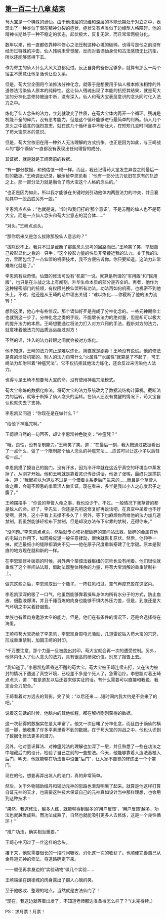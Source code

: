 ## [第一百二十八章 结束](https://www.xxbiquge.com/11_11207/9066380.html)
<!--go-->

  苟大宝是一个特殊的谪仙。由于他浅层的思维和深层的本能长期处于对立之中，表现出了一种类似于潜在精神分裂的症状，症状又有点类似于边缘型人格障碍。他的精神长期处于一种不稳定的状态，起伏极大，反复无常，而且常常两极分化。

  数年以来，他一直都依靠种种修心之法压制这种心境的破碎。也得亏是他之前没有经历过特殊的冲击，仙人残魂未曾觉醒，反而对着谪仙身份和古法感悟无比抗拒，所以还能够坚持下去。

  作为寄主的仙人什么大风大浪都见过。反正自身的备份足够多，就算有那么一两个宿主不愿意让他复活也让没关系。

  但是，苟大宝企图用今法修法分神化念，就等于是想要用于仙人根本修法相悖的外道修法污染仙人原本的纯粹性。这让仙人残魂出现了本能的抗拒其结果，就是苟大宝的分神化念修持被迫中断，没有深入。仙人和苟大宝表层意识的念头同时化入法力之中。

  炼化了仙人念头的法力，立刻就改变了性质，在苟大宝体内再开一个循环。残魂是机能不全的碎片，没有思考能力，但是这个循环能够进行最简单的判断。仙人几个念头之中蕴含的强烈意志，就在这几个循环当中不断壮大，在短短几息时间里挤占了苟大宝原本的意识。

  但是，苟大宝依旧在用一种外人无法理解的方式抗争。也正是因为如此，与王崎战斗的“那个谪仙”一直都没有表现出任何理智的成分。

  其证据，就是就是王崎面前的数据。

  “有一部分数据，和预估值一模一样。而且，我还记得苟大宝发生异变之前最后一刻的数据。”王崎调出记录，展示给李恩凯看：“他有一部分法力依旧在原有的轨迹之上。那一部分法力就是融合了苟大宝这个人格的念头的。”

  “也正是因为如此，所以我才能够在关键时刻引动他体内两股法力的冲突，并且襄助其中一股战胜另外一股。”

  李恩凯点点头：“也就是说，当时和我们打的‘那个意识’，不是苏醒的仙人也不是苟大宝。而是一点仙人念头和苟大宝意志的混合体……”

  “对头。”王崎点点头。

  “那你后来又是怎么拔除那股仙人意志的？”

  “拔除说不上。我只不过是截断了那些念头思考的回路而已。”王崎笑了笑，举起自己投影显化之身的一只手：“这个投影力量的性质非常接近我的法力。关于我的法力，里面包含了一点仙盟的机密技术，我不方便告诉你。你只要知道。这法力非常难炼化就是了。”

  李恩凯有些奇怪。仙盟的修法可没有“机密”一说。就算是所谓的“军用版”和“民用版”，也只是在斗战之法上有阉割，升华生命本质的部分是齐全的。再者，他作为这种秘密部门的统领，有权限兑换仙盟所有功法。功法再如何机密。也机密不到他头上。不过，他还是从王崎的话中理出关键：“难以炼化……你截断了他的法力流转！”

  想到这里，他心中有些惊叹。那个谪仙好歹是完成了分神化念的。一些元神期修士也就到这一步了。分神化念之类的手段，不能增长法力的绝对量，但是却可以极大的提升法力的本质。王崎想要通过将法力打入对方穴窍的手法，截断对方的法力，就意味着他法力的品质远远超过对方！

  不然的话，注入的法力转眼之间就会被对方炼化。

  他不知道，王崎的法力何止是难以炼化，简直就是剧毒！王崎没有说谎。他的修法是真的涉及机密的。别人的法力自带什么“火属性”“水属性”就算是了不起了，可王崎法力却附带着“神瘟咒法”。它不仅抗拒其他法力炼化，还会反过来污染他人法力。

  也得亏是王崎不想要苟大宝的命，没有使用神瘟咒法模式。

  苟大宝修炼的数据化修法，将苟大宝的法力系统改为了数据流结构计算机。截断法力的运转，就等于断掉了仙人念头的运转。在仙人还没有觉醒的情况下，苟大宝自认也就失去了支持。

  李恩凯又问道：“你现在是在做什么？”

  “给他下神瘟咒啊。”

  王崎很自然的一句回答，却让李恩凯神色陡变：“神瘟咒？”

  “哦，良性，没有复制能力。”王崎笑了笑。道：“在最后一刻，我大概通过数据看出了一点什么，做了一个限制那个仙人念头的神瘟咒法……应该可以让这小子以后轻松一点。”

  李恩凯摸了摸自己的脑门。没有汗水，因为冷汗早就在这近乎真空的环境当中蒸发掉了。从刚才开始。他和王崎就是靠着灵识传音讲话。他张了张嘴，最终只是拱拱手，道：“我起初以为道友不过是一个借着关系走后门进来的……而且是个草菅人命之辈，会毫不顾忌的拿着活人做实证。现在看来，多半是我以小人之心度君子之腹了。”

  王崎摆摆手：“你说的草菅人命之事，我也没少干。不过。一般情况下我草菅的都是敌人的命。好了，李先生，你还是先吧这修复好再说话吧，在真空中呆着也不好受啊，另外，这小子看上去撑不多久了！另外，等下也麻烦你再给他的法力加几道禁制。我虽然能够轻松布下禁制，但是却没办法布下牢靠的禁制，还得你来。”

  “没问题。”李恩凯点点头，然后就专心修补起破碎的空间站法器。破碎的金属在他的电磁力作用下，如同橡皮泥一般任意揉动，很快就恢复原状。然后，他伸手一抹，就连最细小的缝隙都消失不见——他在原子尺度重新搭建了化学键。原本是裂痕的地方现在就和新的一样。

  在李恩凯修补破损的时候，另外两个掌控法器枢纽的宗师也没有闲着。他们很快就重炼了这个空间站法器，借助法器整体残余的力量，将苟大宝消解的重重禁制补上。

  做完这些之后，李恩凯取出一个瓶子。一阵狂风扫过，空气再度充盈在这室内。

  李恩凯深深的吸了一口气。他虽然能够靠着操纵身体内所有水分子的方式，防止血液、细胞液爆沸，并且千锤百炼的肉身也能够不惧内外压力差，但是，到底还是大气环境之中呆着舒服些。

  龙族也有着肉身遨游太空的能力，但是，他们在有条件的情况下，还是会选择待在海里。

  王崎将苟大宝扔给了李恩凯，李恩凯身周电光涌动，几道雷蛇钻入苟大宝的穴窍，形成重重禁制，加固王崎的封印。

  “千万要注意，那个力量一旦被脱出封印，苟大宝就会再一次的遭受控制。另外，他体内化入了仙人念头的法力，具有很高的研究价值。别忘了报告上去。

  “我知道了。”李恩凯抱着昏迷不醒的苟大宝。苟大宝被王崎连续击打，又在法力被封的情况下遭遇了真空环境，已经差不多是个死人了，急需治疗。李恩凯对着王崎点点头，道：“若是道友以后还要来做实证的话，有什么需要可以直接和我说，我定会全力配合。”

  王崎看着对方远去的背影，笑了笑：“以后还来……短时间内我大约是不会来了的吧。”

  说着这句话的时候，他脑内的其他线程，都在解析刚刚获得的数据。

  这一次获得的数据实在是太丰富了。他又一次目睹了分神化念，而且由于谪仙的横插一脚，他收集了许多平素里看不到的数据。在于苟大宝的对战之中，他也认识到了数据化修法更多的潜力。

  另外，他对意识算法、对神瘟咒法的理解也加深了一层，并且熟悉了一些在功法之中埋藏后门的设计，检验了自己之前的一些想法。今天，他能够靠着人造法基植入后门，明天，他就能够在功法当中设置“后门”，让人家不自觉的修炼出一个个罩门。

  现在的他，想要再弄出坑人的法门，真的非常简单。

  然后，关于外物辅助结丹和辅助元神的思路也渐渐明晰了起来。就算是他这样打算自证元神的天才，也需要这种技术保证自己的元神真如设计当中那样理想，也会用到这种技术！

  “果然，我这修法，越多人练，就能够得到越多的‘用户反馈’，‘用户反馈’越多，功法也就越发成熟。而功法成熟了，自然也就能吸引更多人去修炼，这是一个良性循环！”

  “推广功法，确实相当重要。”

  王崎心中闪过了一丝这样的念头。

  接下来，他就需要很长的一段时间吸收，消化这一次的收获了。也顺便完善自己从金丹道元神的修法，将道路确定下来。

  ——顺便再拿身边的“实验动物”做几个实验……

  王崎端坐在朗德城的肉身露出了摄人心魄的笑。

  至于他吸收、整理的地点，当然就是古法仙门了！

  “现在，我这边就等着出发了，不知道老师那边准备得怎么样了？“(未完待续。)

  PS：求月票！月票！<!--over-->
